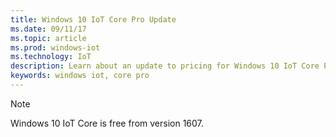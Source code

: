 ```yaml
---
title: Windows 10 IoT Core Pro Update
ms.date: 09/11/17
ms.topic: article
ms.prod: windows-iot
ms.technology: IoT
description: Learn about an update to pricing for Windows 10 IoT Core Pro.
keywords: windows iot, core pro
---
```


> [!NOTE]
> Windows 10 IoT Core is free from version 1607.
